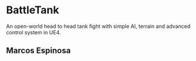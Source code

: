 # BattleTank
An open-world head to head tank fight with simple AI, terrain and advanced control system in UE4.

Marcos Espinosa
---
